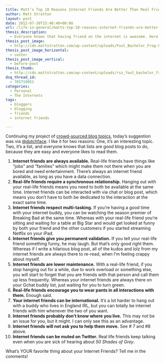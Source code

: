 ```yaml
---
title: Matt’s Top 10 Reasons Internet Friends Are Better Than Real Friends
author: Matt Stratton
layout: post
date: 2012-07-30T15:48:40+00:00
url: /life-in-general/matts-top-10-reasons-internet-friends-are-better-than-real-friends
thesis_description:
  - Everyone knows that having friend on the internet is awesome. Here are 10 reasons why.
thesis_post_image:
  - http://cdn.mattstratton.com/wp-content/uploads/Foul_Bachelor_Frog-FRIDAY_NIGHT_not_alone_with_internet_friends.png
thesis_post_image_horizontal:
  - center
thesis_post_image_vertical:
  - before-post
thesis_thumb:
  - http://cdn.mattstratton.com/wp-content/uploads/rsz_foul_bachelor_frog-friday_night_not_alone_with_internet_friends-1.png
dsq_thread_id:
  - 785719951
categories:
  - Personal
  - The Internets
tags:
  - bloggers
  - blogging
  - friends
  - internet friends

---
```

Continuing my project of [crowd-sourced blog topics][1], today&#8217;s suggestion was via <a href="http://twitter.com/dutchface" target="_blank">@dutchface</a>. I like it for two reasons: One, it&#8217;s an interesting topic. Two, it&#8217;s a list, and everyone knows that lists are good blog posts to do, because they are easy and everyone likes to read them.

  1. **Internet friends are always available.** Real-life friends have things like &#8220;jobs&#8221; and &#8220;families&#8221; which might make them not there when you are bored and need entertainment. There&#8217;s always an internet friend available, as long as you have a data connection.
  2. **Real-life friends require a synchronous relationship.** Hanging out with your real-life friends means you need to both be available at the same time. Internet friends can be interacted with via chat or blog post, which means you don&#8217;t have to both be dedicated to the interaction at the exact same time.
  3. **Internet friends respect multi-tasking.** If you&#8217;re having a good time with your internet buddy, you can be watching the season premier of Breaking Bad at the same time. Whereas with your real-life friend you&#8217;re sitting and waiting for a table at Big Star and would get looked at funny by both your friend and the other customers if you started streaming Netflix on your iPad.
  4. **Internet friends give you permanent validation.** If you tell your real-life friend something funny, he may laugh. But that&#8217;s only good right them. Whereas if I write a hilarious blog post, all of the kudos and lolz from my internet friends are always there to re-read, when I&#8217;m feeling crappy about myself.
  5. **Internet friends are lower maintenance.** With a real-life friend, if you stop hanging out for a while, due to work overload or something else, you will start to forget that you are friends with that person and call them up less frequently. Whereas your internet friends are always there on your Gchat buddy list, just waiting for you to turn green.
  6. **Real-life friends encourage you to wear pants in all interactions with them.** Enough said.
  7. **Your internet friends can be international.** It&#8217;s a lot harder to hang out with a buddy who lives in England IRL, but you can totally be internet friends with him whenever the two of you want.
  8. **Internet friends probably don&#8217;t know where you live.** This may not be an issue for you, but it might. I can only see this as an advantage.
  9. **Internet friends will not ask you to help them move.** See # 7 and #8 above.
 10. **Internet friends can be muted on Twitter.** Real life friends keep talking even when you are sick of hearing about _50 Shades of Grey_.

What&#8217;s YOUR favorite thing about your Internet Friends? Tell me in the comments!

 [1]: /real-world/how-to-get-a-lot-of-blog-post-titles-in-24-hours "How to get a lot of blog post titles in 24 hours"